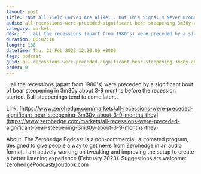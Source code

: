 ```yaml
---
layout: post
title: "Not All Yield Curves Are Alike... But This Signal's Never Wrong"
audio: all-recessions-were-preceded-aignificant-bear-steepening-3m30y-about-3-9-months-they-0
category: markets
desc: "...all the recessions (apart from 1980's) were preceded by a significant bout of bear steepening in 3m30y about 3-9 months before the recession started. Bull steepenings tend to come later..."
duration: 00:02:18
length: 138
datetime: Thu, 23 Feb 2023 12:20:00 +0000
tags: podcast
guid: all-recessions-were-preceded-aignificant-bear-steepening-3m30y-about-3-9-months-they-0
order: 0
---
```

...all the recessions (apart from 1980's) were preceded by a significant bout of bear steepening in 3m30y about 3-9 months before the recession started. Bull steepenings tend to come later...

Link: [https://www.zerohedge.com/markets/all-recessions-were-preceded-aignificant-bear-steepening-3m30y-about-3-9-months-they](https://www.zerohedge.com/markets/all-recessions-were-preceded-aignificant-bear-steepening-3m30y-about-3-9-months-they)

About: The Zerohedge Podcast is a non-commercial, automated program, designed to give people a way to get news from Zerohedge in an audio format.  I am actively working on tweaking and improving the setup to create a better listening experience (February 2023).  Suggestions are welcome: [zerohedgePodcast@outlook.com](mailto:zerohedgePodcast@outlook.com)